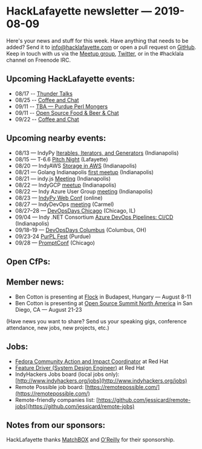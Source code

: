 # HackLafayette newsletter — 2019-08-09

Here's your news and stuff for this week. Have anything that needs to be added? Send it to info@hacklafayette.com or open a pull request on [GitHub](https://github.com/hacklafayette/newsletter). Keep in touch with us via the [Meetup group](https://www.meetup.com/hacklafayette/), [Twitter](https://twitter.com/hacklafayette), or in the #hacklala channel on Freenode IRC.

## Upcoming HackLafayette events:
* 08/17 -- [Thunder Talks ](https://www.meetup.com/hacklafayette/events/262135464/) 
* 08/25 -- [Coffee and Chat](https://www.meetup.com/hacklafayette/events/bmghxqyzlbhc/) 
* 09/11 -- [TBA — Purdue Perl Mongers](https://www.meetup.com/hacklafayette/events/vkwlfpyzmbpb/) 
* 09/11 -- [Open Source Food & Beer & Chat](https://www.meetup.com/hacklafayette/events/rzscgqyzmbpb/) 
* 09/22 -- [Coffee and Chat](https://www.meetup.com/hacklafayette/events/bmghxqyzmbdc/) 

## Upcoming nearby events:
* 08/13 — IndyPy [Iterables, Iterators, and Generators](https://www.meetup.com/indypy/events/bxqbmqyzlbrb/) (Indianapolis)
* 08/15 — T-6.6 [Pitch Night](https://www.meetup.com/tminus/events/257719781/) (Lafayette)
* 08/20 — IndyAWS [Storage in AWS](https://www.meetup.com/IndyAWS/events/dqzpsqyzlbbc/) (Indianapolis)
* 08/21 — Golang Indianapolis [first meetup](https://www.meetup.com/Golang-Indianapolis/events/263675293/) (Indianapolis)
* 08/21 — indy.js [Meeting](https://www.meetup.com/indyjs/events/ljvvdpyzlbcc/) (Indianapolis)
* 08/22 — IndyGCP [meetup](https://www.meetup.com/IndyGCP/events/262689182/) (Indianapolis)
* 08/22 — Indy Azure User Group [meeting](https://www.meetup.com/Indy-Azure-User-Group/events/xkhznpyzlbdc/) (Indianapolis)
* 08/23 — [IndyPy Web Conf](https://2019.indypy.org/webconf/) (online)
* 08/27 — IndyDevOps [meeting](https://www.meetup.com/IndyDevOps/events/gjthrqyzlbkc/) (Carmel)
* 08/27–28 — [DevOpsDays Chicago](https://www.devopsdays.org/events/2019-chicago) (Chicago, IL)
* 09/04 — Indy .NET Consortium [Azure DevOps Pipelines: CI/CD](https://www.meetup.com/Indy-NET-Consortium/events/259189480/) (Indianapolis)
* 09/18–19 — [DevOpsDays Columbus](https://www.devopsdays.org/events/2019-columbus) (Columbus, OH)
* 09/23-24 [PurPL Fest](https://purpl.cs.purdue.edu/kickoff.html) (Purdue)
* 09/28 — [PromptConf](https://promptconf.com/) (Chicago)

## Open CfPs:

## Member news:
* Ben Cotton is presenting at [Flock](https://flocktofedora.org) in Budapest, Hungary — August 8-11
* Ben Cotton is presenting at [Open Source Summit North America](https://www.redhat.com/en/events/opensourcesummit2019-na) in San Diego, CA — August 21-23

(Have news you want to share? Send us your speaking gigs, conference attendance, new jobs, new projects, etc.)

## Jobs:

- [Fedora Community Action and Impact Coordinator](https://global-redhat.icims.com/jobs/70362/open-source-community-manager/job?hub=7&mobile=false&width=1193&height=500&bga=true&needsRedirect=false&jan1offset=-420&jun1offset=-360) at Red Hat
- [Feature Driver (System Design Engineer)](https://global-redhat.icims.com/jobs/70997/feature-driver-%28system-design-engineer%29/job?mobile=false&width=1386&height=500&bga=true&needsRedirect=false&jan1offset=-300&jun1offset=-240) at Red Hat
- IndyHackers Jobs board (local jobs only): [http://www.indyhackers.org/jobs](http://www.indyhackers.org/jobs)
- Remote Possible job board: [https://remotepossible.com/](https://remotepossible.com/)
- Remote-friendly companies list: [https://github.com/jessicard/remote-jobs](https://github.com/jessicard/remote-jobs)

## Notes from our sponsors:

HackLafayette thanks [MatchBOX](http://matchboxstudio.org/) and [O'Reilly](http://www.oreilly.com/) for their sponsorship.
